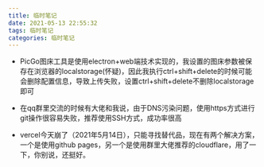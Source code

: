 ```yaml
---
title: 临时笔记
date: 2021-05-13 22:55:32
tags: 临时笔记
categories: 临时笔记
---
```

* PicGo图床工具是使用electron+web端技术实现的，我设置的图床参数被保存在浏览器的localstorage(怀疑)，因此我执行ctrl+shift+delete的时候可能会删除配置信息，导致上传失败，设置ctrl+shift+delete不删除localstorage即可

* 在qq群里交流的时候有大佬和我说，由于DNS污染问题，使用https方式进行git操作很容易失败，推荐使用SSH方式，成功率很高
* vercel今天崩了（2021年5月14日），只能寻找替代品，现在有两个解决方案，一个是使用github pages，另一个是使用群里大佬推荐的cloudflare，用了一下，你别说，还挺好。